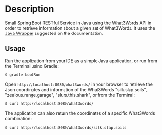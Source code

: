 
# Description

​Small ​Spring Boot ​RESTful Service in Java using the [What3Words](https://www.what3words.com/) API in order to retrieve information about a given set of What3Words.
It uses the [Java Wrapper](https://docs.what3words.com/wrapper/java/) suggested on the documentation.

## Usage

Run the application from your IDE as a simple Java application, or run from the Terminal using Gradle:

```bash
$ gradle bootRun
```

Open `http://localhost:8080/what3words/` in your browser to retrieve the Json coordinates and information of the What3Words "silk.slap.soils", "zealous.range.garage", "slurs.this.shark", or from the Terminal:

```bash
$ curl http://localhost:8080/what3words/
```

The application can also return the coordinates of a specific What3Words combination:


```bash
$ curl http://localhost:8080/what3words/silk.slap.soils
```
